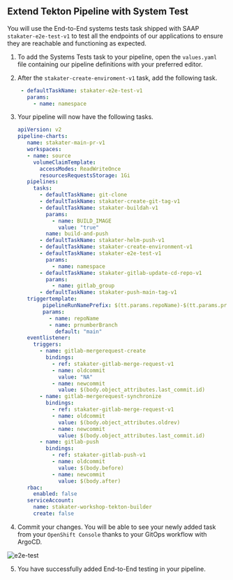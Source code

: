 ## Extend Tekton Pipeline with System Test

You will use the End-to-End systems tests task shipped with SAAP `stakater-e2e-test-v1` to test all the endpoints of our applications to ensure they are reachable and functioning as expected.

1. To add the Systems Tests task to your pipeline, open the `values.yaml` file containing our pipeline definitions with your preferred editor.

2. After the `stakater-create-enviroment-v1` task, add the following task.

    ````yaml   
     - defaultTaskName: stakater-e2e-test-v1
       params:
         - name: namespace
    ````              


3. Your pipeline will now have the following tasks.

   ```yaml
   apiVersion: v2
   pipeline-charts:
      name: stakater-main-pr-v1
      workspaces:
      - name: source
        volumeClaimTemplate:
          accessModes: ReadWriteOnce
          resourcesRequestsStorage: 1Gi
      pipelines:
        tasks:
          - defaultTaskName: git-clone
          - defaultTaskName: stakater-create-git-tag-v1
          - defaultTaskName: stakater-buildah-v1
            params:
              - name: BUILD_IMAGE
                value: "true"
            name: build-and-push
          - defaultTaskName: stakater-helm-push-v1
          - defaultTaskName: stakater-create-environment-v1
          - defaultTaskName: stakater-e2e-test-v1
            params:
              - name: namespace
          - defaultTaskName: stakater-gitlab-update-cd-repo-v1
            params:
              - name: gitlab_group
          - defaultTaskName: stakater-push-main-tag-v1
      triggertemplate:
           pipelineRunNamePrefix: $(tt.params.repoName)-$(tt.params.prnumberBranch)
           params:
             - name: repoName
             - name: prnumberBranch
               default: "main"
      eventlistener:
        triggers:               
          - name: gitlab-mergerequest-create
            bindings:
              - ref: stakater-gitlab-merge-request-v1
              - name: oldcommit
                value: "NA"
              - name: newcommit
                value: $(body.object_attributes.last_commit.id)
          - name: gitlab-mergerequest-synchronize
            bindings:
              - ref: stakater-gitlab-merge-request-v1
              - name: oldcommit
                value: $(body.object_attributes.oldrev)
              - name: newcommit
                value: $(body.object_attributes.last_commit.id)
          - name: gitlab-push
            bindings:
              - ref: stakater-gitlab-push-v1
              - name: oldcommit
                value: $(body.before)
              - name: newcommit
                value: $(body.after)
      rbac:
        enabled: false
      serviceAccount:
        name: stakater-workshop-tekton-builder
        create: false
    ```
    
4. Commit your changes. You will be able to see your newly added task from your `OpenShift Console` 
   thanks to your GitOps workflow with ArgoCD.

![e2e-test](./images/e2e-task.png)

5. You have successfully added End-to-End testing in your pipeline.
